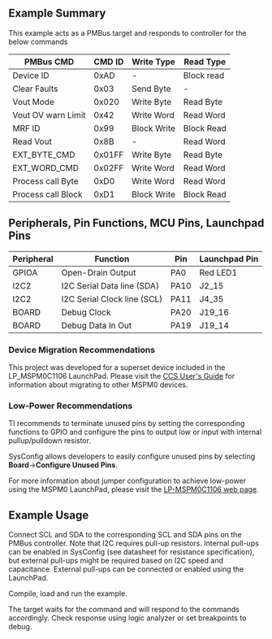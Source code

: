 ## Example Summary

This example acts as a PMBus target and responds to controller for the below
commands

PMBus CMD          | CMD ID |  Write Type | Read Type
-------------------|--------|-------------|-----------
Device ID          | 0xAD   |  -          | Block read
Clear Faults       | 0x03   | Send Byte   | -
Vout Mode          | 0x020  | Write Byte  | Read Byte
Vout OV warn Limit | 0x42   | Write Word  | Read Word
MRF ID             | 0x99   | Block Write | Block Read
Read Vout          | 0x8B   | -           | Read Word
EXT_BYTE_CMD       | 0x01FF | Write Byte  | Read Byte
EXT_WORD_CMD       | 0x02FF | Write Word  | Read Word
Process call Byte  | 0xD0   | Write Word  | Read Word
Process call Block | 0xD1   | Block Write | Block Read


## Peripherals, Pin Functions, MCU Pins, Launchpad Pins
| Peripheral | Function | Pin | Launchpad Pin |
| --- | --- | --- | --- |
| GPIOA | Open-Drain Output | PA0 | Red LED1 |
| I2C2 | I2C Serial Data line (SDA) | PA10 | J2_15 |
| I2C2 | I2C Serial Clock line (SCL) | PA11 | J4_35 |
| BOARD | Debug Clock | PA20 | J19_16 |
| BOARD | Debug Data In Out | PA19 | J19_14 |

### Device Migration Recommendations
This project was developed for a superset device included in the LP_MSPM0C1106 LaunchPad. Please
visit the [CCS User's Guide](https://software-dl.ti.com/msp430/esd/MSPM0-SDK/latest/docs/english/tools/ccs_ide_guide/doc_guide/doc_guide-srcs/ccs_ide_guide.html#manual-migration)
for information about migrating to other MSPM0 devices.

### Low-Power Recommendations
TI recommends to terminate unused pins by setting the corresponding functions to
GPIO and configure the pins to output low or input with internal
pullup/pulldown resistor.

SysConfig allows developers to easily configure unused pins by selecting **Board**→**Configure Unused Pins**.

For more information about jumper configuration to achieve low-power using the
MSPM0 LaunchPad, please visit the [LP-MSPM0C1106 web page](https://www.ti.com/tool/LP-MSPM0C1106).

## Example Usage

Connect SCL and SDA to the corresponding SCL and SDA pins on the PMBus controller.
Note that I2C requires pull-up resistors. Internal pull-ups can be enabled in
SysConfig (see datasheet for resistance specification), but external pull-ups
might be required based on I2C speed and capacitance. External pull-ups can be
connected or enabled using the LaunchPad.

Compile, load and run the example.

The target waits for the command and will respond to the commands accordingly. Check response using logic analyzer or set breakpoints to debug.